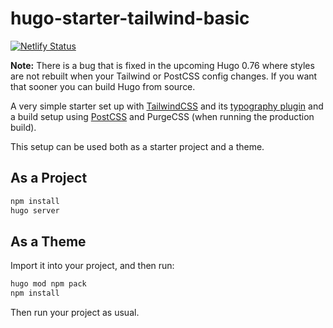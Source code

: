 # hugo-starter-tailwind-basic

[![Netlify Status](https://api.netlify.com/api/v1/badges/5a510ba1-96b4-4834-9a07-913dce4b5061/deploy-status)](https://app.netlify.com/sites/lucid-nightingale-60a4e2/deploys)

**Note:** There is a bug that is fixed in the upcoming Hugo 0.76 where styles are not rebuilt when your Tailwind or PostCSS config changes. If you want that sooner you can build Hugo from source.

A very simple starter set up with [TailwindCSS](https://tailwindcss.com/) and its [typography plugin](https://tailwindcss.com/docs/typography-plugin) and a build setup using [PostCSS](https://postcss.org/) and PurgeCSS (when running the production build).


This setup can be used both as a starter project and a theme.

## As a Project

```bash
npm install
hugo server
```

## As a Theme

Import it into your project, and then run:

```bash
hugo mod npm pack
npm install
```

Then run your project as usual.
